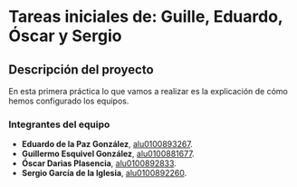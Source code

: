 # Tareas iniciales de: Guille, Eduardo, Óscar y Sergio
## Descripción del proyecto
En esta primera práctica lo que vamos a realizar es la explicación de cómo hemos configurado los equipos.

### Integrantes del equipo
* __Eduardo de la Paz González__, [alu0100893267](https://alu0100893267.github.io).
* __Guillermo Esquivel González__, [alu0100881677](https://alu0100881677.github.io).
* __Óscar Darias Plasencia__, [alu0100892833](https://alu0100892833.github.io).
* __Sergio García de la Iglesia__, [alu0100892260](https://sergiogarciadli.github.io).
